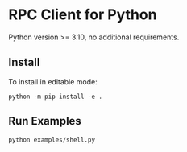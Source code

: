 # RPC Client for Python

Python version >= 3.10, no additional requirements.

## Install

To install in editable mode:

```shell
python -m pip install -e .
```

## Run Examples

```shell
python examples/shell.py
```